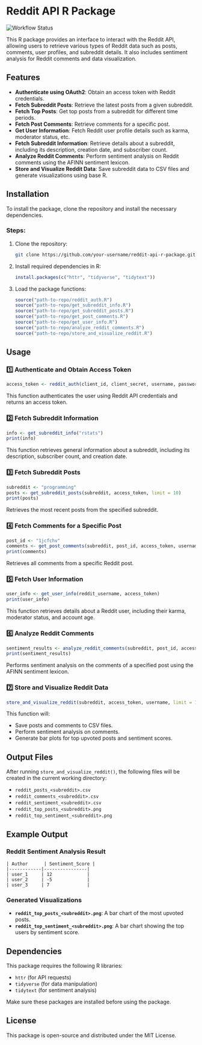 # Reddit API R Package

![Workflow Status](https://github.com/ZefengPei/Reddit_API/actions/workflows/test.yml/badge.svg)

This R package provides an interface to interact with the Reddit API, allowing users to retrieve various types of Reddit data such as posts, comments, user profiles, and subreddit details. It also includes sentiment analysis for Reddit comments and data visualization.

## Features

- **Authenticate using OAuth2**: Obtain an access token with Reddit credentials.
- **Fetch Subreddit Posts**: Retrieve the latest posts from a given subreddit.
- **Fetch Top Posts**: Get top posts from a subreddit for different time periods.
- **Fetch Post Comments**: Retrieve comments for a specific post.
- **Get User Information**: Fetch Reddit user profile details such as karma, moderator status, etc.
- **Fetch Subreddit Information**: Retrieve details about a subreddit, including its description, creation date, and subscriber count.
- **Analyze Reddit Comments**: Perform sentiment analysis on Reddit comments using the AFINN sentiment lexicon.
- **Store and Visualize Reddit Data**: Save subreddit data to CSV files and generate visualizations using base R.

## Installation

To install the package, clone the repository and install the necessary dependencies.

### Steps:

1. Clone the repository:
   ```bash
   git clone https://github.com/your-username/reddit-api-r-package.git
   ```
2. Install required dependencies in R:
   ```r
   install.packages(c("httr", "tidyverse", "tidytext"))
   ```
3. Load the package functions:
   ```r
   source("path-to-repo/reddit_auth.R")
   source("path-to-repo/get_subreddit_info.R")
   source("path-to-repo/get_subreddit_posts.R")
   source("path-to-repo/get_post_comments.R")
   source("path-to-repo/get_user_info.R")
   source("path-to-repo/analyze_reddit_comments.R")
   source("path-to-repo/store_and_visualize_reddit.R")
   ```

## Usage

### **1️⃣ Authenticate and Obtain Access Token**
```r
access_token <- reddit_auth(client_id, client_secret, username, password)
```
This function authenticates the user using Reddit API credentials and returns an access token.

### **2️⃣ Fetch Subreddit Information**
```r
info <- get_subreddit_info("rstats")
print(info)
```
This function retrieves general information about a subreddit, including its description, subscriber count, and creation date.

### **3️⃣ Fetch Subreddit Posts**
```r
subreddit <- "programming"
posts <- get_subreddit_posts(subreddit, access_token, limit = 10)
print(posts)
```
Retrieves the most recent posts from the specified subreddit.

### **4️⃣ Fetch Comments for a Specific Post**
```r
post_id <- "1jcfchv"
comments <- get_post_comments(subreddit, post_id, access_token, username)
print(comments)
```
Retrieves all comments from a specific Reddit post.

### **5️⃣ Fetch User Information**
```r
user_info <- get_user_info(reddit_username, access_token)
print(user_info)
```
This function retrieves details about a Reddit user, including their karma, moderator status, and account age.

### **6️⃣ Analyze Reddit Comments**
```r
sentiment_results <- analyze_reddit_comments(subreddit, post_id, access_token, username)
print(sentiment_results)
```
Performs sentiment analysis on the comments of a specified post using the AFINN sentiment lexicon.

### **7️⃣ Store and Visualize Reddit Data**
```r
store_and_visualize_reddit(subreddit, access_token, username, limit = 10)
```
This function will:
- Save posts and comments to CSV files.
- Perform sentiment analysis on comments.
- Generate bar plots for top upvoted posts and sentiment scores.

## Output Files
After running `store_and_visualize_reddit()`, the following files will be created in the current working directory:
- `reddit_posts_<subreddit>.csv`
- `reddit_comments_<subreddit>.csv`
- `reddit_sentiment_<subreddit>.csv`
- `reddit_top_posts_<subreddit>.png`
- `reddit_top_sentiment_<subreddit>.png`

## Example Output
### **Reddit Sentiment Analysis Result**
```
| Author      | Sentiment_Score |
|------------|----------------|
| user_1     | 12             |
| user_2     | -5             |
| user_3     | 7              |
```

### **Generated Visualizations**
- **`reddit_top_posts_<subreddit>.png`**: A bar chart of the most upvoted posts.
- **`reddit_top_sentiment_<subreddit>.png`**: A bar chart showing the top users by sentiment score.

## Dependencies
This package requires the following R libraries:
- `httr` (for API requests)
- `tidyverse` (for data manipulation)
- `tidytext` (for sentiment analysis)

Make sure these packages are installed before using the package.

## License
This package is open-source and distributed under the MIT License.
